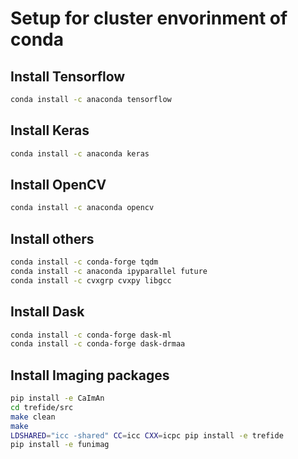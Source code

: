 # Setup for cluster envorinment of conda

## Install Tensorflow
```bash
conda install -c anaconda tensorflow 
```
## Install Keras
```bash
conda install -c anaconda keras
```
## Install OpenCV
```bash
conda install -c anaconda opencv
```
## Install others
```bash
conda install -c conda-forge tqdm
conda install -c anaconda ipyparallel future
conda install -c cvxgrp cvxpy libgcc
```

## Install Dask
```bash
conda install -c conda-forge dask-ml
conda install -c conda-forge dask-drmaa
```

## Install Imaging packages
```bash
pip install -e CaImAn
cd trefide/src
make clean
make
LDSHARED="icc -shared" CC=icc CXX=icpc pip install -e trefide
pip install -e funimag
```
